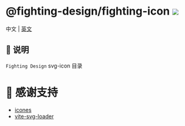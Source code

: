 # @fighting-design/fighting-icon <a href="https://www.npmjs.com/package/@fighting-design/fighting-icon"><img src="https://badgen.net/npm/v/@fighting-design/fighting-icon" /></a>

中文 | [英文](https://github.com/FightingDesign/fighting-design/blob/master/packages/fighting-icon/README.en-US.md)

## 🐳 说明

`Fighting Design` svg-icon 目录

# 💌 感谢支持

- [icones](https://github.com/antfu/icones)
- [vite-svg-loader](https://github.com/jpkleemans/vite-svg-loader)
